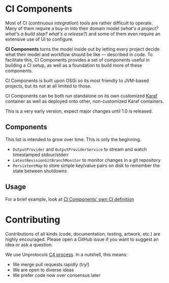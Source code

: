 CI Components
=============

Most of CI (*continuous integration*) tools are rather difficult to operate. Many of them require a buy-in into their domain model (*what's a project? what's a build step? what's a release?*) and some of them even require an extensive use of UI to configure.

**CI Components** turns the model inside out by letting every project decide what their model and workflow should be like — described in code. To facilitate this, CI Components provides a set of components useful in building a CI setup, as well as a foundation to build more of these components.

CI Components is built upon OSGi so its most friendly to JVM-based projects, but its not at all limited to those.

CI Components can be both run standalone on its own customized [Karaf](http://karaf.apache.org) container as well as deployed onto other, non-customized Karaf containers.

This is a very early version, expect major changes until 1.0 is released.

## Components

This list is intended to grow over time. This is only the beginning.

* `OutputProvider` and `OutputProviderService` to stream and watch timestamped stdour/stderr
* `LatestRevisionGitBranchMonitor` to monitor changes in a git repository
* `PersistentMap` to store simple key/value pairs on disk to remember the state between shutdowns

## Usage

For a brief example, look at [CI Components' own CI definition](https://github.com/cicomponents/cicomponents/tree/master/cicomponents-ci/src/main/java/org/cicomponents/ci)

# Contributing

Contributions of all kinds (code, documentation, testing, artwork, etc.) are highly encouraged. Please open a GitHub issue if you want to suggest an idea or ask a question.

We use Unprotocols [C4 process](http://rfc.unprotocols.org/1/). In a nutshell, this means:

* We merge pull requests rapidly (try!)
* We are open to diverse ideas
* We prefer code now over consensus later
